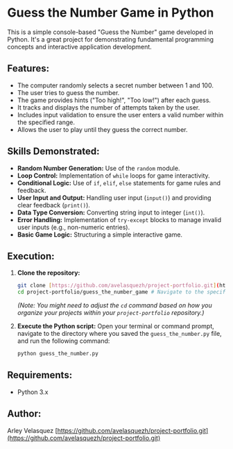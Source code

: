 # Guess the Number Game in Python

This is a simple console-based "Guess the Number" game developed in Python. It's a great project for demonstrating fundamental programming concepts and interactive application development.

## Features:

* The computer randomly selects a secret number between 1 and 100.
* The user tries to guess the number.
* The game provides hints ("Too high!", "Too low!") after each guess.
* It tracks and displays the number of attempts taken by the user.
* Includes input validation to ensure the user enters a valid number within the specified range.
* Allows the user to play until they guess the correct number.

## Skills Demonstrated:

* **Random Number Generation:** Use of the `random` module.
* **Loop Control:** Implementation of `while` loops for game interactivity.
* **Conditional Logic:** Use of `if`, `elif`, `else` statements for game rules and feedback.
* **User Input and Output:** Handling user input (`input()`) and providing clear feedback (`print()`).
* **Data Type Conversion:** Converting string input to integer (`int()`).
* **Error Handling:** Implementation of `try-except` blocks to manage invalid user inputs (e.g., non-numeric entries).
* **Basic Game Logic:** Structuring a simple interactive game.

## Execution:

1.  **Clone the repository:**
    ```bash
    git clone [https://github.com/avelasquezh/project-portfolio.git](https://github.com/avelasquezh/project-portfolio.git)
    cd project-portfolio/guess_the_number_game # Navigate to the specific project folder
    ```
    *(Note: You might need to adjust the `cd` command based on how you organize your projects within your `project-portfolio` repository.)*

2.  **Execute the Python script:**
    Open your terminal or command prompt, navigate to the directory where you saved the `guess_the_number.py` file, and run the following command:
    ```bash
    python guess_the_number.py
    ```

## Requirements:

* Python 3.x

## Author:

Arley Velasquez [https://github.com/avelasquezh/project-portfolio.git](https://github.com/avelasquezh/project-portfolio.git)
